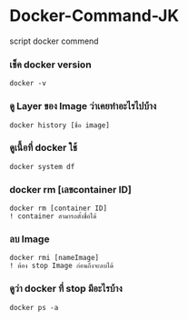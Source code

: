# Docker-Command-JK
script docker commend  
### เช็ค docker version
    docker -v
### ดู Layer ของ Image ว่าเคยทำอะไรไปบ้าง
    docker history [ชื่อ image]
### ดูเนื้อที่ docker ใช้
    docker system df
### docker rm [เลขcontainer ID]
    docker rm [container ID]
    ! container สามารถตั้งชื่อได้
### ลบ Image
    docker rmi [nameImage]
    ! ต้อง stop Image ก่อนถึงจะลบได้
### ดูว่า docker ที่ stop มีอะไรบ้าง
    docker ps -a 
